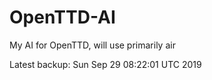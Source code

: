 # OpenTTD-AI
My AI for OpenTTD, will use primarily air

Latest backup: Sun Sep 29 08:22:01 UTC 2019
